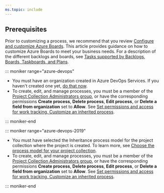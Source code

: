 ```yaml
---
ms.topic: include
---
```


## Prerequisites

Prior to customizing a process, we recommend that you review [Configure and customize Azure Boards](/azure/devops/boards/configure-customize). This article provides guidance on how to customize Azure Boards to meet your business needs. For a description of the different backlogs and boards, see [Tasks supported by Backlogs, Boards, Taskboards, and Plans](/azure/devops/boards/backlogs/backlogs-boards-plans).

::: moniker range="azure-devops"

- You must have an organization created in Azure DevOps Services. If you haven't created one yet, [do that now](/azure/devops/user-guide/sign-up-invite-teammates).
- To create, edit, and manage processes, you must be a member of the [Project Collection Administrators group](/azure/devops/organizations/security/set-project-collection-level-permissions), or have the corresponding permissions **Create process**, **Delete process**, **Edit process**, or **Delete a field from organization** set to **Allow**. See [Set permissions and access for work tracking, Customize an inherited process](/azure/devops/organizations/security/set-permissions-access-work-tracking#customize-an-inherited-process).


::: moniker-end

::: moniker range="azure-devops-2019"

- You must have selected the Inheritance process model for the project collection where the project is created. To learn more, see [Choose the process model for your project collection](/azure/devops/reference/customize-work?&view=azure-devops-2019#choose-the-process-model-for-your-project-collection). 
- To create, edit, and manage processes, you must be a member of the [Project Collection Administrators group](/azure/devops/organizations/security/set-project-collection-level-permissions),  or have the corresponding permissions **Create process**, **Delete process**, **Edit process**, or **Delete a field from organization** set to **Allow**. See [Set permissions and access for work tracking, Customize an inherited process](/azure/devops/organizations/security/set-permissions-access-work-tracking#customize-an-inherited-process).

::: moniker-end